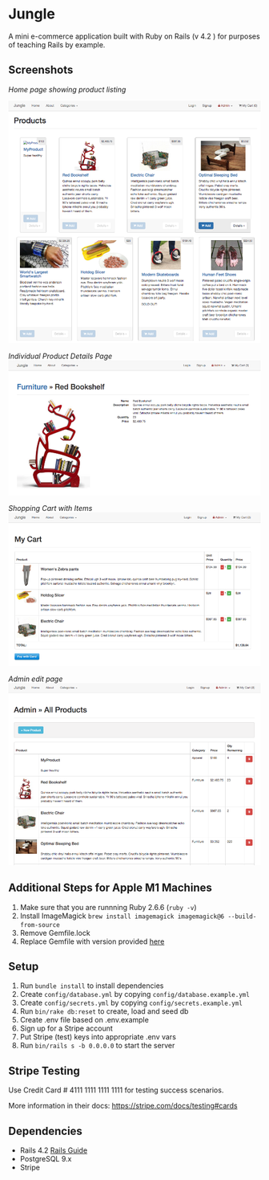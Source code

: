 # Jungle

A mini e-commerce application built with Ruby on Rails (v 4.2 ) for purposes of teaching Rails by example.

## Screenshots

*Home page showing product listing*

!["Main page"](https://github.com/tonyloba/Jungle/blob/master/docs/jungle_product_page.png)

*Individual Product Details Page*
!["Product description page"](https://github.com/tonyloba/Jungle/blob/master/docs/jungle_item_description_page.png)

*Shopping Cart with Items*
!["Shopping cart page"](https://github.com/tonyloba/Jungle/blob/master/docs/jungle_shopping_cart_page.png)

*Admin edit page*
!["Admin products page"](https://github.com/tonyloba/Jungle/blob/master/docs/jungle_admin_products_page.png)


## Additional Steps for Apple M1 Machines

1. Make sure that you are runnning Ruby 2.6.6 (`ruby -v`)
1. Install ImageMagick `brew install imagemagick imagemagick@6 --build-from-source`
2. Remove Gemfile.lock
3. Replace Gemfile with version provided [here](https://gist.githubusercontent.com/FrancisBourgouin/831795ae12c4704687a0c2496d91a727/raw/ce8e2104f725f43e56650d404169c7b11c33a5c5/Gemfile)

## Setup

1. Run `bundle install` to install dependencies
2. Create `config/database.yml` by copying `config/database.example.yml`
3. Create `config/secrets.yml` by copying `config/secrets.example.yml`
4. Run `bin/rake db:reset` to create, load and seed db
5. Create .env file based on .env.example
6. Sign up for a Stripe account
7. Put Stripe (test) keys into appropriate .env vars
8. Run `bin/rails s -b 0.0.0.0` to start the server

## Stripe Testing

Use Credit Card # 4111 1111 1111 1111 for testing success scenarios.

More information in their docs: <https://stripe.com/docs/testing#cards>

## Dependencies

* Rails 4.2 [Rails Guide](http://guides.rubyonrails.org/v4.2/)
* PostgreSQL 9.x
* Stripe
